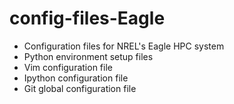 # config-files-Eagle

- Configuration files for NREL's Eagle HPC system
- Python environment setup files
- Vim configuration file
- Ipython configuration file
- Git global configuration file
